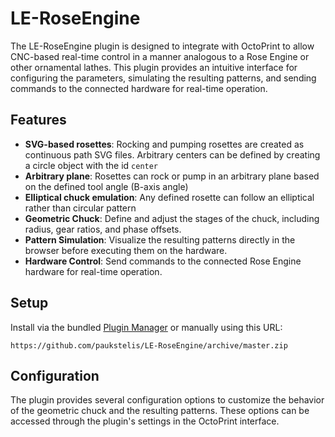 # LE-RoseEngine

The LE-RoseEngine plugin is designed to integrate with OctoPrint to allow CNC-based real-time control in a manner analogous to a Rose Engine or other ornamental lathes. This plugin provides an intuitive interface for configuring the parameters, simulating the resulting patterns, and sending commands to the connected hardware for real-time operation.

## Features
- **SVG-based rosettes**: Rocking and pumping rosettes are created as continuous path SVG files. Arbitrary centers can be defined by creating a circle object with the id `center`
- **Arbitrary plane**: Rosettes can rock or pump in an arbitrary plane based on the defined tool angle (B-axis angle)
- **Elliptical chuck emulation**: Any defined rosette can follow an elliptical rather than circular pattern 
- **Geometric Chuck**: Define and adjust the stages of the chuck, including radius, gear ratios, and phase offsets.
- **Pattern Simulation**: Visualize the resulting patterns directly in the browser before executing them on the hardware.
- **Hardware Control**: Send commands to the connected Rose Engine hardware for real-time operation. 

## Setup

Install via the bundled [Plugin Manager](https://docs.octoprint.org/en/master/bundledplugins/pluginmanager.html)
or manually using this URL:

    https://github.com/paukstelis/LE-RoseEngine/archive/master.zip

## Configuration

The plugin provides several configuration options to customize the behavior of the geometric chuck and the resulting patterns. These options can be accessed through the plugin's settings in the OctoPrint interface.
